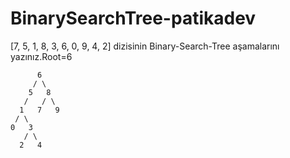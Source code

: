 # BinarySearchTree-patikadev

[7, 5, 1, 8, 3, 6, 0, 9, 4, 2] dizisinin Binary-Search-Tree aşamalarını yazınız.Root=6

          6
         / \
        5   8
       /   / \  
      1   7   9
     / \   
    0   3 
       / \
      2   4         
